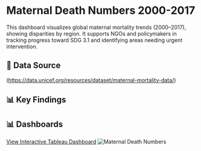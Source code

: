# Maternal Death Numbers 2000-2017
This dashboard visualizes global maternal mortality trends (2000–2017), showing disparities by region. It supports NGOs and policymakers in tracking progress toward SDG 3.1 and identifying areas needing urgent intervention.

## 📑 Data Source
(https://data.unicef.org/resources/dataset/maternal-mortality-data/)


## 📊 Key Findings

## 📊 Dashboards
[View Interactive Tableau Dashboard](https://public.tableau.com/app/profile/brenda.angwenyi/viz/MaternalDeathNumbers2000-2017/Dashboard1)
![Maternal Death Numbers](https://mavenanalyticsio-upload-bucket-prod.s3.us-west-2.amazonaws.com/178378569/projects/maternal%20deaths.png)
